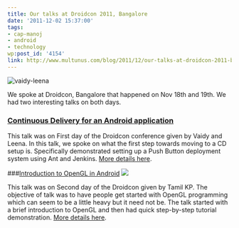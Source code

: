 ```yaml
---
title: Our talks at Droidcon 2011, Bangalore
date: '2011-12-02 15:37:00'
tags:
- cap-manoj
- android
- technology
wp:post_id: '4154'
link: http://www.multunus.com/blog/2011/12/our-talks-at-droidcon-2011-bangalore/
---
```


![vaidy-leena](https://s3.amazonaws.com/multunus-website/uploads/2011/12/vaidy-leena.png)

We spoke at Droidcon, Bangalore that happened on Nov 18th and 19th. We had two interesting talks on both days.

### [Continuous Delivery for an Android application](http://funnel.hasgeek.com/droidcon/83-continuous-delivery-for-an-android-application)
This talk was on First day of the Droidcon conference given by Vaidy and Leena. In this talk, we spoke on what the first step towards moving to a CD setup is. Specifically demonstrated setting up a Push Button deployment system using Ant and Jenkins. [More details here](http://funnel.hasgeek.com/droidcon/83-continuous-delivery-for-an-android-application).

###[Introduction to OpenGL in Android](http://funnel.hasgeek.com/droidcon/94-introduction-to-opengl-in-android)
![](http://multunus.herokuapp.com/images/tamil-and-kp.png)

This talk was on Second day of the Droidcon given by Tamil KP. The objective of talk was to have people get started with OpenGL programming which can seem to be a little heavy but it need not be. The talk started with a brief introduction to OpenGL and then had quick step-by-step tutorial demonstration. [More details here](http://funnel.hasgeek.com/droidcon/94-introduction-to-opengl-in-android).
